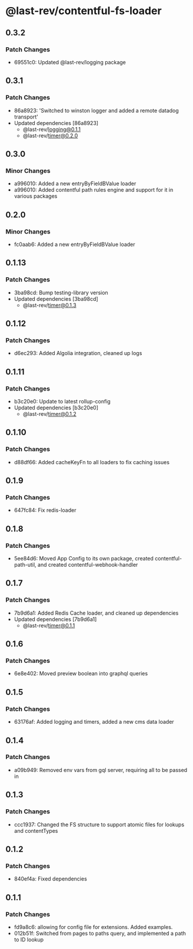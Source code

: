 # @last-rev/contentful-fs-loader

## 0.3.2

### Patch Changes

- 69551c0: Updated @last-rev/logging package

## 0.3.1

### Patch Changes

- 86a8923: 'Switched to winston logger and added a remote datadog transport'
- Updated dependencies [86a8923]
  - @last-rev/logging@0.1.1
  - @last-rev/timer@0.2.0

## 0.3.0

### Minor Changes

- a996010: Added a new entryByFieldBValue loader
- a996010: Added contentful path rules engine and support for it in various packages

## 0.2.0

### Minor Changes

- fc0aab6: Added a new entryByFieldBValue loader

## 0.1.13

### Patch Changes

- 3ba98cd: Bump testing-library version
- Updated dependencies [3ba98cd]
  - @last-rev/timer@0.1.3

## 0.1.12

### Patch Changes

- d6ec293: Added Algolia integration, cleaned up logs

## 0.1.11

### Patch Changes

- b3c20e0: Update to latest rollup-config
- Updated dependencies [b3c20e0]
  - @last-rev/timer@0.1.2

## 0.1.10

### Patch Changes

- d88df66: Added cacheKeyFn to all loaders to fix caching issues

## 0.1.9

### Patch Changes

- 647fc84: Fix redis-loader

## 0.1.8

### Patch Changes

- 5ee84d6: Moved App Config to its own package, created contentful-path-util, and created contentful-webhook-handler

## 0.1.7

### Patch Changes

- 7b9d6a1: Added Redis Cache loader, and cleaned up dependencies
- Updated dependencies [7b9d6a1]
  - @last-rev/timer@0.1.1

## 0.1.6

### Patch Changes

- 6e8e402: Moved preview boolean into graphql queries

## 0.1.5

### Patch Changes

- 63176af: Added logging and timers, added a new cms data loader

## 0.1.4

### Patch Changes

- a09b949: Removed env vars from gql server, requiring all to be passed in

## 0.1.3

### Patch Changes

- ccc1937: Changed the FS structure to support atomic files for lookups and contentTypes

## 0.1.2

### Patch Changes

- 840ef4a: Fixed dependencies

## 0.1.1

### Patch Changes

- fd9a8c6: allowing for config file for extensions. Added examples.
- 012b51f: Switched from pages to paths query, and implemented a path to ID lookup
